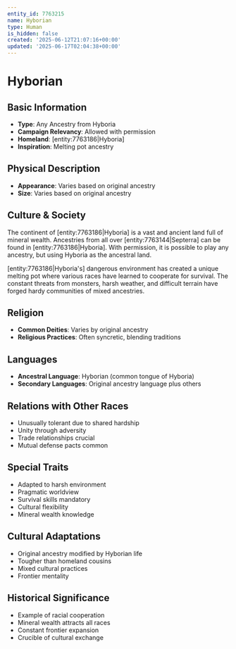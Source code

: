 ```yaml
---
entity_id: 7763215
name: Hyborian
type: Human
is_hidden: false
created: '2025-06-12T21:07:16+00:00'
updated: '2025-06-17T02:04:38+00:00'
---
```


# Hyborian

## Basic Information

- **Type**: Any Ancestry from Hyboria
- **Campaign Relevancy**: Allowed with permission
- **Homeland**: [entity:7763186|Hyboria]
- **Inspiration**: Melting pot ancestry

## Physical Description

- **Appearance**: Varies based on original ancestry
- **Size**: Varies based on original ancestry

## Culture & Society

The continent of [entity:7763186|Hyboria] is a vast and ancient land full of mineral wealth. Ancestries from all over [entity:7763144|Septerra] can be found in [entity:7763186|Hyboria]. With permission, it is possible to play any ancestry, but using Hyboria as the ancestral land.

[entity:7763186|Hyboria's] dangerous environment has created a unique melting pot where various races have learned to cooperate for survival. The constant threats from monsters, harsh weather, and difficult terrain have forged hardy communities of mixed ancestries.

## Religion

- **Common Deities**: Varies by original ancestry
- **Religious Practices**: Often syncretic, blending traditions

## Languages

- **Ancestral Language**: Hyborian (common tongue of Hyboria)
- **Secondary Languages**: Original ancestry language plus others

## Relations with Other Races

- Unusually tolerant due to shared hardship
- Unity through adversity
- Trade relationships crucial
- Mutual defense pacts common

## Special Traits

- Adapted to harsh environment
- Pragmatic worldview
- Survival skills mandatory
- Cultural flexibility
- Mineral wealth knowledge

## Cultural Adaptations

- Original ancestry modified by Hyborian life
- Tougher than homeland cousins
- Mixed cultural practices
- Frontier mentality

## Historical Significance

- Example of racial cooperation
- Mineral wealth attracts all races
- Constant frontier expansion
- Crucible of cultural exchange